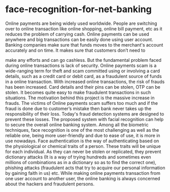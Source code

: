 # face-recognition-for-net-banking
 Online payments are being widely used worldwide. People are switching over to online transaction like online shopping, online bill payment, etc as it reduces the problem of carrying cash. Online payments can be used anywhere and big transactions can be easily done using user account. Banking companies make sure that funds moves to the merchant's account accurately and on time. It makes sure that customers don’t need to 



make any efforts and can go cashless. But the fundamental problem faced during online transactions is lack of security. Online
payments scam is a wide-ranging term for theft and scam committed using or involving a card details, such as a credit card or debit card, as a fraudulent source of funds in a online transaction. 
With increased online transactions, the risk of frauds has been increased. Card details and their pins can be stolen, OTP can be stolen. It becomes quite easy to make fraudulent transactions in such situations. The motivation behind this project is the massive increase in frauds. The victims of Online payments scam suffers too much and if the fraud is done due to customer’s mistake then bank never takes up the responsibility of their loss. Today's fraud detection systems are designed to prevent these losses. The proposed system with facial recognition can help to secure the overall online banking system. Among all the biometric techniques, face recognition is one of the most challenging as well as the reliable one, being more user-friendly and due to ease of use, it is more in use nowadays.
Face authentication is the way of authenticating based on the physiological or chemical traits of a person. These traits will be unique for each individual. As they can never be stolen or replicated, they prevent dictionary attacks (It is a way of trying hundreds and sometimes even millions of combinations as in a dictionary so as to find the correct one), phishing attacks (fraudulent acts that try to acquire our personal information by gaining faith in us) etc. While making online payments transaction from one user account to another user, the online banking is always concerned about the hackers and fraudulent persons. 
